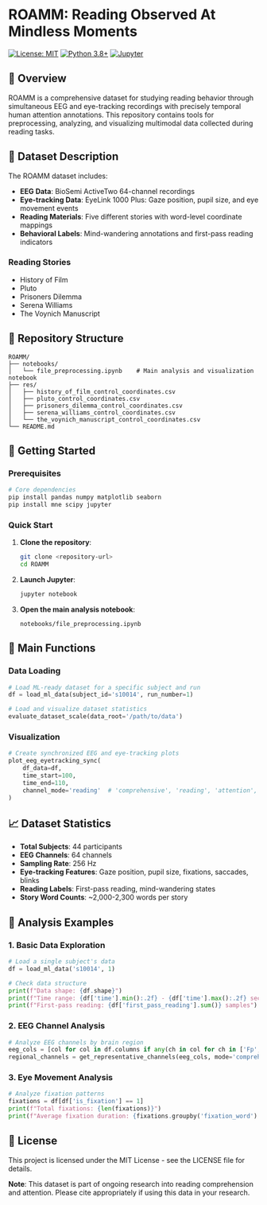 # ROAMM: Reading Observed At Mindless Moments

[![License: MIT](https://img.shields.io/badge/License-MIT-yellow.svg)](https://opensource.org/licenses/MIT)
[![Python 3.8+](https://img.shields.io/badge/python-3.8+-blue.svg)](https://www.python.org/downloads/)
[![Jupyter](https://img.shields.io/badge/Jupyter-Notebook-orange.svg)](https://jupyter.org/)

## 📖 Overview

ROAMM is a comprehensive dataset for studying reading behavior through simultaneous EEG and eye-tracking recordings with precisely temporal human attention annotations. This repository contains tools for preprocessing, analyzing, and visualizing multimodal data collected during reading tasks.

## 🧠 Dataset Description

The ROAMM dataset includes:
- **EEG Data**: BioSemi ActiveTwo 64-channel recordings
- **Eye-tracking Data**: EyeLink 1000 Plus: Gaze position, pupil size, and eye movement events
- **Reading Materials**: Five different stories with word-level coordinate mappings
- **Behavioral Labels**: Mind-wandering annotations and first-pass reading indicators

### Reading Stories
- History of Film
- Pluto  
- Prisoners Dilemma
- Serena Williams
- The Voynich Manuscript

## 📁 Repository Structure

```
ROAMM/
├── notebooks/
│   └── file_preprocessing.ipynb    # Main analysis and visualization notebook
├── res/
│   ├── history_of_film_control_coordinates.csv
│   ├── pluto_control_coordinates.csv
│   ├── prisoners_dilemma_control_coordinates.csv
│   ├── serena_williams_control_coordinates.csv
│   └── the_voynich_manuscript_control_coordinates.csv
└── README.md
```

## 🚀 Getting Started

### Prerequisites

```bash
# Core dependencies
pip install pandas numpy matplotlib seaborn
pip install mne scipy jupyter
```

### Quick Start

1. **Clone the repository**:
   ```bash
   git clone <repository-url>
   cd ROAMM
   ```

2. **Launch Jupyter**:
   ```bash
   jupyter notebook
   ```

3. **Open the main analysis notebook**:
   ```
   notebooks/file_preprocessing.ipynb
   ```

## 🔧 Main Functions

### Data Loading
```python
# Load ML-ready dataset for a specific subject and run
df = load_ml_data(subject_id='s10014', run_number=1)

# Load and visualize dataset statistics
evaluate_dataset_scale(data_root='/path/to/data')
```

### Visualization
```python
# Create synchronized EEG and eye-tracking plots
plot_eeg_eyetracking_sync(
    df_data=df, 
    time_start=100, 
    time_end=110,
    channel_mode='reading'  # 'comprehensive', 'reading', 'attention', 'minimal'
)
```

## 📈 Dataset Statistics

- **Total Subjects**: 44 participants
- **EEG Channels**: 64 channels 
- **Sampling Rate**: 256 Hz
- **Eye-tracking Features**: Gaze position, pupil size, fixations, saccades, blinks
- **Reading Labels**: First-pass reading, mind-wandering states
- **Story Word Counts**: ~2,000-2,300 words per story

## 🧪 Analysis Examples

### 1. Basic Data Exploration
```python
# Load a single subject's data
df = load_ml_data('s10014', 1)

# Check data structure
print(f"Data shape: {df.shape}")
print(f"Time range: {df['time'].min():.2f} - {df['time'].max():.2f} seconds")
print(f"First-pass reading: {df['first_pass_reading'].sum()} samples")
```

### 2. EEG Channel Analysis
```python
# Analyze EEG channels by brain region
eeg_cols = [col for col in df.columns if any(ch in col for ch in ['Fp', 'F', 'C', 'P', 'O'])]
regional_channels = get_representative_channels(eeg_cols, mode='comprehensive')
```

### 3. Eye Movement Analysis
```python
# Analyze fixation patterns
fixations = df[df['is_fixation'] == 1]
print(f"Total fixations: {len(fixations)}")
print(f"Average fixation duration: {fixations.groupby('fixation_word').size().mean():.2f} samples")
```


## 📄 License

This project is licensed under the MIT License - see the LICENSE file for details.


**Note**: This dataset is part of ongoing research into reading comprehension and attention. Please cite appropriately if using this data in your research.
